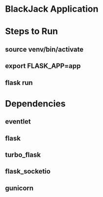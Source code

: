 # BlackJack Application

# Steps to Run
## source venv/bin/activate
## export FLASK_APP=app
## flask run

# Dependencies
## eventlet
## flask
## turbo_flask
## flask_socketio
## gunicorn